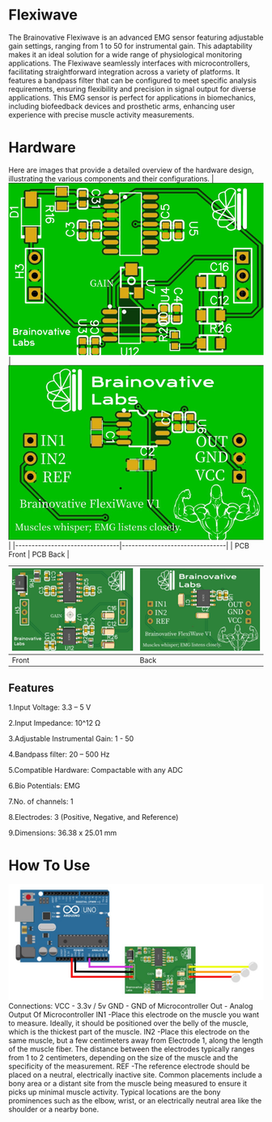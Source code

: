 # Flexiwave
The Brainovative Flexiwave is an advanced EMG sensor featuring adjustable gain settings, ranging from 1 to 50 for instrumental gain. This adaptability makes it an ideal solution for a wide range of physiological monitoring applications. The Flexiwave seamlessly interfaces with microcontrollers, facilitating straightforward integration across a variety of platforms. It features a bandpass filter that can be configured to meet specific analysis requirements, ensuring flexibility and precision in signal output for diverse applications. This EMG sensor is perfect for applications in biomechanics, including biofeedback devices and prosthetic arms, enhancing user experience with precise muscle activity measurements.

# Hardware
Here are images that provide a detailed overview of the hardware design, illustrating the various components and their configurations.
| ![Image 1](https://github.com/BrainovativeLabs/Flexiwave/blob/main/Images/Front.jpg) | ![Image 2](https://github.com/BrainovativeLabs/Flexiwave/blob/main/Images/Back.jpg) |
|--------------------------------|--------------------------------|
| PCB Front    | PCB Back      |

| ![Image 3](https://github.com/BrainovativeLabs/Flexiwave/blob/main/Images/PCB_Front.jpg) | ![Image 4](https://github.com/BrainovativeLabs/Flexiwave/blob/main/Images/PCB_Back.jpg) |
|--------------------------------|--------------------------------|
| Front        | Back      |

## Features
1.Input Voltage: 3.3 – 5 V

2.Input Impedance: 10^12 Ω

3.Adjustable Instrumental Gain: 1 - 50

4.Bandpass filter: 20 – 500 Hz

5.Compatible Hardware: Compactable with any ADC

6.Bio Potentials: EMG

7.No. of channels: 1

8.Electrodes: 3 (Positive, Negative, and Reference)

9.Dimensions: 36.38 x 25.01 mm

# How To Use

![Image](https://github.com/BrainovativeLabs/Flexiwave/blob/main/Images/Connection.jpg) 
Connections:
VCC - 3.3v / 5v
GND - GND of Microcontroller
Out - Analog Output Of Microcontroller
IN1 -Place this electrode on the muscle you want to measure. Ideally, it should be positioned over the belly of the muscle, 
     which is the thickest part of the muscle.
IN2 -Place this electrode on the same muscle, but a few centimeters away from Electrode 1, along the length of the muscle 
     fiber. The distance between the electrodes typically ranges from 1 to 2 centimeters, depending on the size of the muscle 
     and the specificity of the measurement.
REF -The reference electrode should be placed on a neutral, electrically inactive site. Common placements include a bony area 
     or a distant site from the muscle being measured to ensure it picks up minimal muscle activity. Typical locations are the 
     bony prominences such as the elbow, wrist, or an electrically neutral area like the shoulder or a nearby bone.
 



